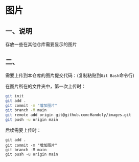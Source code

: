 # 图片

## 一、说明

存放一些在其他仓库需要显示的图片

## 二、

需要上传到本仓库的图片提交代码：(复制粘贴到`Git Bash`命令行)

在图片所在的文件夹中，第一次上传时：

```bash
git init
git add .	
git commit -m "增加图片"
git branch -M main
git remote add origin git@github.com:Handoly/images.git
git push -u origin main
```

后续需要上传时：

```
git add .	
git commit -m "增加图片"
git branch -M main
git push -u origin main
```

